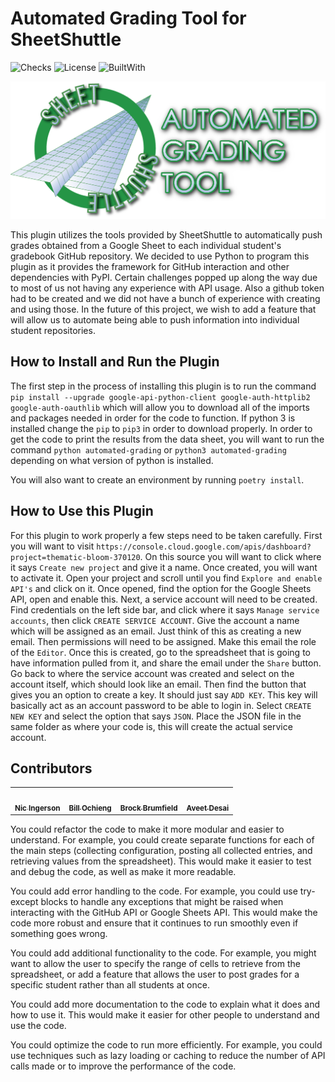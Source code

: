 # Automated Grading Tool for SheetShuttle

![Checks](https://camo.githubusercontent.com/84431507f786bfa8c0bff10a98b719e2d78ac35b51057b24898f57004bacf585/68747470733a2f2f696d672e736869656c64732e696f2f6769746875622f636865636b732d7374617475732f434d5053432d3230332d416c6c656768656e792d436f6c6c6567652d46616c6c2d323032322f546965722d636f6d70617269736f6e2f30313464666263316265393038663633663836326630333964323637383133623237333464313837)
![License](https://img.shields.io/badge/license-MIT-blue)
![BuiltWith](https://img.shields.io/badge/Built%20With-Python-blue)

![AutomatedGradingTool](images/Logo.png)

This plugin utilizes the tools provided by SheetShuttle to automatically push
grades obtained from a Google Sheet to each individual student's gradebook
GitHub repository. We decided to use Python to program this plugin as it
provides the framework for GitHub interaction and other dependencies with PyPI.
Certain challenges popped up along the way due to most of us not having any experience
with API usage. Also a github token had to be created and we did not have a bunch of
experience with creating and using those. In the future of this project, we wish
to add a feature that will allow us to automate being able to push information into individual
student repositories.

## How to Install and Run the Plugin

The first step in the process of installing this plugin is to run the command `pip install --upgrade google-api-python-client google-auth-httplib2 google-auth-oauthlib` which will allow you to download all of the imports and packages needed in order for the code to function. If python 3 is installed change the `pip` to `pip3` in order to download properly. In order to get the code to print the results from the data sheet, you will want to run the command `python automated-grading` or `python3 automated-grading` depending on what version of python is installed.

You will also want to create an environment by running `poetry install`.

## How to Use this Plugin

For this plugin to work properly a few steps need to be taken carefully. First you will want to visit `https://console.cloud.google.com/apis/dashboard?project=thematic-bloom-370120`. On this source you will want to click where it says `Create new project` and give it a name. Once created, you will want to activate it. Open your project and scroll until you find `Explore and enable API's` and click on it. Once opened, find the option for the Google Sheets API, open and enable this. Next, a service account will need to be created. Find credentials on the left side bar, and click where it says `Manage service accounts`, then click `CREATE SERVICE ACCOUNT`. Give the account a name which will be assigned as an email. Just think of this as creating a new email. Then permissions will need to be assigned. Make this email the role of the `Editor`. Once this is created, go to the spreadsheet that is going to have information pulled from it, and share the email under the `Share` button. Go back to where the service account was created and select on the account itself, which should look like an email. Then find the button that gives you an option to create a key. It should just say `ADD KEY`. This key will basically act as an account password to be able to login in. Select `CREATE NEW KEY` and select the option that says `JSON`. Place the JSON file in the same folder as where your code is, this will create the actual service account.

## Contributors

<table>
  <tr>
    <td align="center"><a href="https://github.com/ningerson2002"><img src="https://avatars.githubusercontent.com/u/89281233?v=4" width="100px;" alt=""/><br /><sub><b>Nic Ingerson</b></sub></a><br /></td>
    <td align="center"><a href="https://github.com/BillOchieng"><img src="https://avatars.githubusercontent.com/u/79288574?v=4" width="100px;" alt=""/><br /><sub><b>Bill Ochieng</b></sub></a><br /></td>
    <td align="center"><a href="https://github.com/brum0505"><img src="https://avatars.githubusercontent.com/u/89416744?v=4" width="100px;" alt=""/><br /><sub><b>Brock Brumfield</b></sub></a><br /></td>
    <td align="center"><a href="https://github.com/aveetdesai"><img src="https://avatars.githubusercontent.com/u/54788544?v=4" width="100px;" alt=""/><br /><sub><b>Aveet Desai</b></sub></a><br /></td>
  </tr>
</table>

You could refactor the code to make it more modular and easier to understand. For example, you could create separate functions for each of the main steps (collecting configuration, posting all collected entries, and retrieving values from the spreadsheet). This would make it easier to test and debug the code, as well as make it more readable.

You could add error handling to the code. For example, you could use try-except blocks to handle any exceptions that might be raised when interacting with the GitHub API or Google Sheets API. This would make the code more robust and ensure that it continues to run smoothly even if something goes wrong.

You could add additional functionality to the code. For example, you might want to allow the user to specify the range of cells to retrieve from the spreadsheet, or add a feature that allows the user to post grades for a specific student rather than all students at once.

You could add more documentation to the code to explain what it does and how to use it. This would make it easier for other people to understand and use the code.

You could optimize the code to run more efficiently. For example, you could use techniques such as lazy loading or caching to reduce the number of API calls made or to improve the performance of the code.

